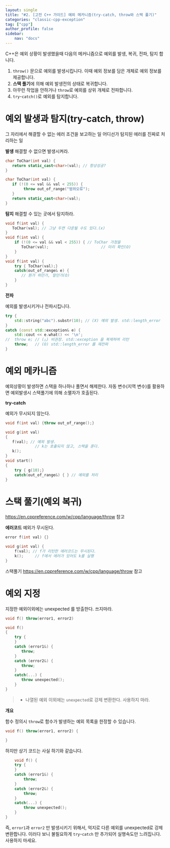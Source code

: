```yaml
---
layout: single
title: "#2. [고전 C++ 가이드] 예외 메카니즘(try-catch, throw와 스택 풀기)"
categories: "classic-cpp-exception"
tag: ["cpp"]
author_profile: false
sidebar: 
    nav: "docs"
---
```


C++은 예외 상황이 발생했을때 다음의 메커니즘으로 예외를 발생, 복귀, 전파, 탐지 합니다.

1. `throw()` 문으로 예외를 발생시킵니다. 이때 예외 정보를 담은 개체로 예외 정보를 제공합니다.
2. **스택 풀기**에 의해 예외 발생전의 상태로 복귀합니다.
3. 아무런 작업을 안하거나 `throw`로 예외를 상위 개체로 전파합니다.
4. `try`-`catch()`로 예외를 탐지합니다. 

# 예외 발생과 탐지(try-catch, throw)

그 자리에서 해결할 수 없는 에러 조건을 보고하는 일
어디선가 탐지된 에러를 진짜로 처리하는 일

**발생**
해결할 수 없으면 발생시켜라.

```cpp
char ToChar(int val) {
   return static_cast<char>(val); // 항상성공?
}

char ToChar(int val) {
   if (!(0 <= val && val < 255)) {
        throw out_of_range("범위오류");
   }
   return static_cast<char>(val);
}
```

**탐지**
해결할 수 있는 곳에서 탐지하라.

```cpp
void f(int val) {
   ToChar(val); // 그냥 두면 다운될 수도 있다.(x)
}
void f(int val) {
    if (!(0 <= val && val < 255)) { // ToChar 가정을
       ToChar(val);                       // 미리 확인(O)
    }
}
void f(int val) {
    try { ToChar(val);}
    catch(out_of_range& e) {
       // 뭔가 하던가, 말던가(O)
    }
}
```

**전파**

예외를 발생시키거나 전파시킵니다. 

```cpp
try {
    std::string("abc").substr(10); // (X) 예외 발생. std::length_error
}
catch (const std::exception& e) {
    std::cout << e.what() << '\n';
//  throw e; // (△) 비권장. std::exception 을 복제하여 리턴
    throw;   // (O) std::length_error 를 재전파
}
```


# 예외 메카니즘

예외상황이 발생하면 스택을 하나하나 풀면서 해제한다.
자동 변수(지역 변수)를 활용하면 예외발생시 스택풀기에 의해 소멸자가 호출된다.

**try-catch**

예외가 무시되지 않는다.

```cpp
void f(int val) {throw out_of_range();}

void g(int val) 
{
   f(val); // 예외 발생.  
             // k는 호출되지 않고, 스택을 푼다.
   k();
}
void start()
{
    try { g(10);}
    catch(out_of_range&) { } // 예외를 처리
}


```

# 스택 풀기(예외 복귀)

https://en.cppreference.com/w/cpp/language/throw 참고

**에러코드**
예외가 무시된다.
```cpp
error f(int val) {}

void g(int val) {
    f(val); // f가 리턴한 에러코드는 무시된다.
    k();     // f에서 에러가 있어도 k를 실행
}
```

스택풀기
https://en.cppreference.com/w/cpp/language/throw 참고






# 예외 지정

지정한 예외이외에는 unexpected 를 방출한다.
쓰지마라.

```cpp
void f() throw(error1, error2) 
```

```cpp
void f() 
{
    try {
    }
    catch (error1&) {
       throw;
    } 
    catch (error2&) {
       throw;
    }
    catch(...) {
       throw unexpected();
    }
}
```



> * 나열된 예외 이외에는 `unexpected`로 강제 변환한다. 사용하지 마라.

**개요**

함수 정의시 `throw`로 함수가 발생하는 예외 목록을 한정할 수 있습니다.

```cpp
void f() throw(error1, error2) {

}
```

하지만 상기 코드는 사실 하기와 같습니다.

```cpp
    void f() {
    try {
    } 
    catch (error1&) {
        throw; 
    }
    catch (error2&) {
        throw; 
    }
    catch(...) {
        throw unexpected(); 
    }
}
```

즉, `error1`과 `error2` 만 발생시키기 위해서, 억지로 다른 예외를 unexpected로 강제 변환합니다. 이러다 보니 불필요하게 `try`-`catch` 만 추가되어 실행속도만 느려집니다. 사용하지 마세요.



